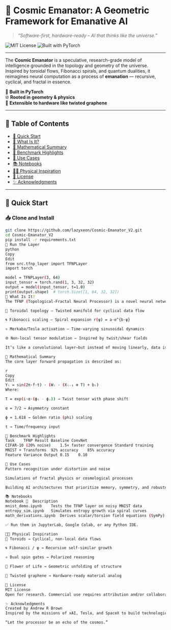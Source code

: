 # 🌌 **Cosmic Emanator: A Geometric Framework for Emanative AI**
> *“Software-first, hardware-ready – AI that thinks like the universe.”*

![MIT License](https://img.shields.io/badge/license-MIT-blue.svg)
![Built with PyTorch](https://img.shields.io/badge/built%20with-PyTorch-EE4C2C)

---

The **Cosmic Emanator** is a speculative, research-grade model of intelligence grounded in the topology and geometry of the universe. Inspired by toroidal flows, Fibonacci spirals, and quantum dualities, it reimagines neural computation as a process of **emanation** — recursive, cyclical, and fractal in essence.

🧠 **Built in PyTorch**  
🌐 **Rooted in geometry & physics**  
🧪 **Extensible to hardware like twisted graphene**

---

## 📑 Table of Contents

- [🚀 Quick Start](#-quick-start)
- [🧬 What Is It?](#-what-is-it)
- [🧮 Mathematical Summary](#-mathematical-summary)
- [🧪 Benchmark Highlights](#-benchmark-highlights)
- [🧠 Use Cases](#-use-cases)
- [📚 Notebooks](#-notebooks)
- [🧑‍🔬 Physical Inspiration](#-physical-inspiration)
- [📜 License](#-license)
- [✨ Acknowledgments](#-acknowledgments)

---

## 🚀 Quick Start

### 📥 Clone and Install

```bash
git clone https://github.com/lazyxeon/Cosmic-Emanator_V2.git
cd Cosmic-Emanator_V2
pip install -r requirements.txt
🧪 Run the Layer
python
Copy
Edit
from src.tfnp_layer import TFNPLayer
import torch

model = TFNPLayer(3, 64)
input_tensor = torch.rand(1, 3, 32, 32)
output = model(input_tensor, t=1.0)
print(output.shape)  # torch.Size([1, 64, 32, 32])
🧬 What Is It?
The TFNP (Topological-Fractal Neural Processor) is a novel neural network layer that combines:

🔄 Toroidal topology – Twisted manifold for cyclical data flow

🌀 Fibonacci scaling – Spiral expansion r(ψ) = a·e^{b·ψ}

⚛️ Merkaba/Tesla activation – Time-varying sinusoidal dynamics

🌐 Non-local tensor modulation – Inspired by twist/shear fields

It’s like a convolutional layer—but instead of moving linearly, data is twisted, scaled, and pulsed through geometrically resonant forms.

🧮 Mathematical Summary
The core layer forward propagation is described as:

r
Copy
Edit
Yₗ = sin(2π·f·t) · (Wₗ · (Xₗ₋₁ ⊗ T) + bₗ)
Where:

T = exp(i·α·(ϕᵢ - ϕⱼ)) → Twist tensor with phase shift

α = 7/2 → Asymmetry constant

ϕ ≈ 1.618 → Golden ratio (phi) scaling

t → Time/frequency input

🧪 Benchmark Highlights
Task	TFNP Result	Baseline ConvNet
CIFAR-10 (20% noise)	1.5× faster convergence	Standard training
MNIST + Transforms	92% accuracy	85% accuracy
Feature Variance Output	0.15	0.10

🧠 Use Cases
Pattern recognition under distortion and noise

Simulations of fractal physics or cosmological processes

Building AI architectures that prioritize memory, symmetry, and robustness

📚 Notebooks
Notebook 📓	Description
mnist_demo.ipynb	Tests the TFNP layer on noisy MNIST data
entropy_sim.ipynb	Simulates entropy growth via spiral curves
math_derivations.ipynb	Derives scalar/torsion field equations (SymPy)

✅ Run them in JupyterLab, Google Colab, or any Python IDE.

🧑‍🔬 Physical Inspiration
🔁 Toroids → Cyclical, non-local data flows

🌀 Fibonacci / φ → Recursive self-similar growth

⚛️ Dual spin gates → Polarized reasoning

🌸 Flower of Life → Geometric unfolding of structure

🧵 Twisted graphene → Hardware-ready material analog

📜 License
MIT License
Open for research. Commercial use requires attribution and/or collaboration.

✨ Acknowledgments
Created by Andrew R Brown
Inspired by the missions of xAI, Tesla, and SpaceX to build technologies aligned with the true architecture of the cosmos.

“Let the processor be an echo of the cosmos.”
